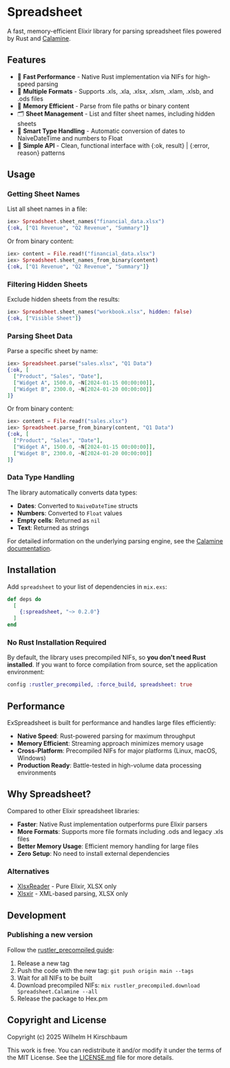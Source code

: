 # Spreadsheet

<!-- MDOC !-->

A fast, memory-efficient Elixir library for parsing spreadsheet files powered by Rust and [Calamine](https://docs.rs/calamine/latest/calamine/).

## Features

- 🚀 **Fast Performance** - Native Rust implementation via NIFs for high-speed parsing
- 📁 **Multiple Formats** - Supports .xls, .xla, .xlsx, .xlsm, .xlam, .xlsb, and .ods files
- 💾 **Memory Efficient** - Parse from file paths or binary content
- 🗂️ **Sheet Management** - List and filter sheet names, including hidden sheets
- 📅 **Smart Type Handling** - Automatic conversion of dates to NaiveDateTime and numbers to Float
- 🔧 **Simple API** - Clean, functional interface with {:ok, result} | {:error, reason} patterns

## Usage

### Getting Sheet Names

List all sheet names in a file:

```elixir
iex> Spreadsheet.sheet_names("financial_data.xlsx")
{:ok, ["Q1 Revenue", "Q2 Revenue", "Summary"]}
```

Or from binary content:

```elixir
iex> content = File.read!("financial_data.xlsx")
iex> Spreadsheet.sheet_names_from_binary(content)
{:ok, ["Q1 Revenue", "Q2 Revenue", "Summary"]}
```

### Filtering Hidden Sheets

Exclude hidden sheets from the results:

```elixir
iex> Spreadsheet.sheet_names("workbook.xlsx", hidden: false)
{:ok, ["Visible Sheet"]}
```

### Parsing Sheet Data

Parse a specific sheet by name:

```elixir
iex> Spreadsheet.parse("sales.xlsx", "Q1 Data")
{:ok, [
  ["Product", "Sales", "Date"],
  ["Widget A", 1500.0, ~N[2024-01-15 00:00:00]],
  ["Widget B", 2300.0, ~N[2024-01-20 00:00:00]]
]}
```

Or from binary content:

```elixir
iex> content = File.read!("sales.xlsx")
iex> Spreadsheet.parse_from_binary(content, "Q1 Data")
{:ok, [
  ["Product", "Sales", "Date"],
  ["Widget A", 1500.0, ~N[2024-01-15 00:00:00]],
  ["Widget B", 2300.0, ~N[2024-01-20 00:00:00]]
]}
```

### Data Type Handling

The library automatically converts data types:
- **Dates**: Converted to `NaiveDateTime` structs
- **Numbers**: Converted to `Float` values
- **Empty cells**: Returned as `nil`
- **Text**: Returned as strings

For detailed information on the underlying parsing engine, see the [Calamine documentation](https://docs.rs/calamine/latest/calamine/).

<!-- MDOC !-->

## Installation

Add `spreadsheet` to your list of dependencies in `mix.exs`:

```elixir
def deps do
  [
    {:spreadsheet, "~> 0.2.0"}
  ]
end
```

### No Rust Installation Required

By default, the library uses precompiled NIFs, so **you don't need Rust installed**. If you want to force compilation from source, set the application environment:

```elixir
config :rustler_precompiled, :force_build, spreadsheet: true
```

## Performance

ExSpreadsheet is built for performance and handles large files efficiently:

- **Native Speed**: Rust-powered parsing for maximum throughput
- **Memory Efficient**: Streaming approach minimizes memory usage
- **Cross-Platform**: Precompiled NIFs for major platforms (Linux, macOS, Windows)
- **Production Ready**: Battle-tested in high-volume data processing environments

## Why Spreadsheet?

Compared to other Elixir spreadsheet libraries:

- **Faster**: Native Rust implementation outperforms pure Elixir parsers
- **More Formats**: Supports more file formats including .ods and legacy .xls files
- **Better Memory Usage**: Efficient memory handling for large files
- **Zero Setup**: No need to install external dependencies

### Alternatives

- [XlsxReader](https://hex.pm/packages/xlsx_reader) - Pure Elixir, XLSX only
- [Xlsxir](https://hex.pm/packages/xlsxir) - XML-based parsing, XLSX only

## Development

### Publishing a new version

Follow the [rustler_precompiled guide](https://hexdocs.pm/rustler_precompiled/precompilation_guide.html):

1. Release a new tag
2. Push the code with the new tag: `git push origin main --tags`
3. Wait for all NIFs to be built
4. Download precompiled NIFs: `mix rustler_precompiled.download Spreadsheet.Calamine --all`
5. Release the package to Hex.pm


## Copyright and License

Copyright (c) 2025 Wilhelm H Kirschbaum

This work is free. You can redistribute it and/or modify it under the
terms of the MIT License. See the [LICENSE.md](./LICENSE.md) file for more details.

